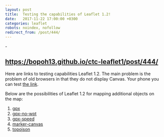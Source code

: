 ```yaml
---
layout: post
title:  Testing the capabilities of Leaflet 1.2!
date:   2017-11-22 17:00:00 +0300
categories: leaflet
robots: noindex, nofollow
redirect_from: /post/444/
---
```

-<h2>https://bopoh13.github.io/ctc-leaflet1/post/444/</h2>


Here are links to testing capabilities Leaflet 1.2.
The main problem is the problem of old browsers in that 
they do not display Canvas. Your phone you can test 
<a href="https://bopoh13.github.io/ctc-leaflet1/test.html">the link</a>.

Below are the possibilities of Leaflet 1.2 for mapping
additional objects on the map:

1. [gpx](https://bopoh13.github.io/ctc-leaflet1/examples/leaflet/gpx.html)
2. [gpx-no-wpt](https://bopoh13.github.io/ctc-leaflet1/examples/leaflet/gpx-no-wpt.html)
3. [gpx-speed](https://bopoh13.github.io/ctc-leaflet1/examples/leaflet/gpx-speed.html)
4. [marker-canvas](https://bopoh13.github.io/ctc-leaflet1/examples/leaflet/marker-canvas.html)
5. [topojson](https://bopoh13.github.io/ctc-leaflet1/examples/leaflet/topojson.html)
